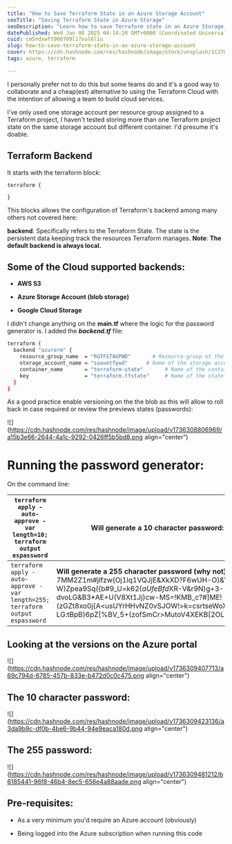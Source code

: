 ```yaml
---
title: "How to Save Terraform State in an Azure Storage Account"
seoTitle: "Saving Terraform State in Azure Storage"
seoDescription: "Learn how to save Terraform state in an Azure Storage Account to facilitate team collaboration and version control"
datePublished: Wed Jan 08 2025 04:14:20 GMT+0000 (Coordinated Universal Time)
cuid: cm5ndxwft000709l17xul6l1u
slug: how-to-save-terraform-state-in-an-azure-storage-account
cover: https://cdn.hashnode.com/res/hashnode/image/stock/unsplash/1C37UztDU8s/upload/45a9588536d2fe0673a7307810ff7aa7.jpeg
tags: azure, terraform

---
```


I personally prefer not to do this but some teams do and it's a good way to collaborate and a cheap(est) alternative to using the Terraform Cloud with the intention of allowing a team to build cloud services.

I've only used one storage account per resource group assigned to a Terraform project, I haven't tested storing more than one Terraform project state on the same storage account but different container. I'd presume it's doable.

## Terraform Backend

It starts with the terraform block:

`terraform {`

`}`

This blocks allows the configuration of Terraform's backend among many others not covered here:

**backend**. Specifically refers to the Terraform State. The state is the persistent data keeping track the resources Terraform manages. **Note**: **The default backend is always local.**

## Some of the Cloud supported backends:

* **AWS S3**
    
* **Azure Storage Account (blob storage)**
    
* **Google Cloud Storage**
    

I didn't change anything on the **main.tf** where the logic for the password generator is. I added the ***backend.tf*** file:

```bash
terraform {
  backend "azurerm" {
    resource_group_name  = "RGTFSTAUPWD"       # Resource group of the storage account
    storage_account_name = "saauetfpwd"      # Name of the storage account
    container_name       = "terraform-state"       # Name of the container
    key                  = "terraform.tfstate"     # Name of the state file
  }
}
```

As a good practice enable versioning on the the blob as this will allow to roll back in case required or review the previews states (passwords):

![](https://cdn.hashnode.com/res/hashnode/image/upload/v1736308806969/a15b3e66-2644-4a1c-9292-0426ff5b5bd8.png align="center")

# Running the password generator:

On the command line:

| `terraform apply -auto-approve -var length=10; terraform output espassword` | **Will generate a 10 character password:** $CZ0QFn3bc |
| --- | --- |
| `terraform apply -auto-approve -var length=255; terraform output espassword` | **Will generate a 255 character password (why not)**: 7MM2Z1m#jlfzw{Oj1lq1VQJjE&XkXD?F6wUH-O)&YXyZTHTq&lt;=l{ZkRT?-W}Zpea9Sq({b#9\_U=k62{*aUfeBfd*XR-V&r9N)g+3-dvoLG&B3\*AE+U(V8Xt1Jj)cw-MS=!KMB\_c?#\]ME!(zGZt8xo0j{A&lt;usUYrHHvNZ0vSJOW!&gt;k=csrtseWoXng&gt;IV%\_MrAZBv\[#}ag-LG:tBpB)6pZ\[%BV\_5+(zofSmCr&gt;MutoV4XEKB\[2OL\[b(rXm9bH\]gC |

## Looking at the versions on the Azure portal

![](https://cdn.hashnode.com/res/hashnode/image/upload/v1736309407713/a69c794d-6785-457b-833e-b472d0c0c475.png align="center")

## The 10 character password:

![](https://cdn.hashnode.com/res/hashnode/image/upload/v1736309423136/a3da9b9c-df0b-4be6-9b44-94e9eaca180d.png align="center")

## The 255 password:

![](https://cdn.hashnode.com/res/hashnode/image/upload/v1736309481212/b6185441-96f8-46b4-8ec5-656e4a88aade.png align="center")

## Pre-requisites:

* As a very minimum you'd require an Azure account (obviously)
    
* Being logged into the Azure subscription when running this code